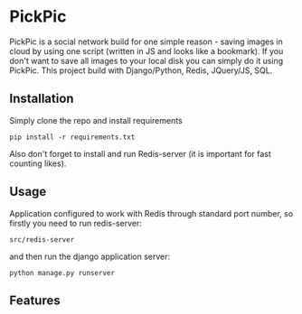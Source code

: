 # PickPic

PickPic is a social network build for one simple reason - saving images in cloud by using one script (written in JS and looks like a bookmark). If you don't want to save all images to your local disk you can simply do it using PickPic. This project build with Django/Python, Redis, JQuery/JS, SQL.

## Installation

Simply clone the repo and install requirements
```
pip install -r requirements.txt
```
Also don't forget to install and run Redis-server (it is important for fast counting likes).

## Usage

Application configured to work with Redis through standard port number, so firstly you need to run redis-server:
```
src/redis-server
```
and then run the django application server:
```
python manage.py runserver
```

## Features
